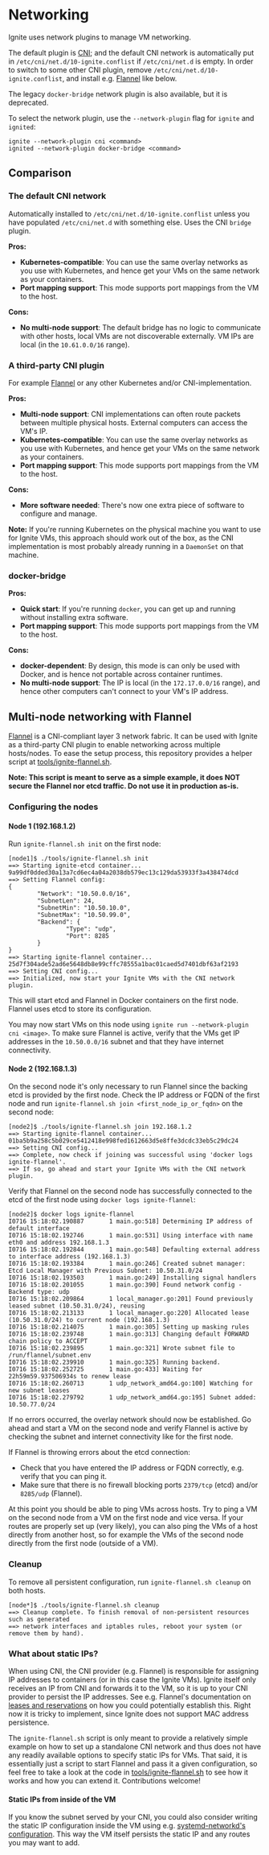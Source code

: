 # Networking

Ignite uses network plugins to manage VM networking.

The default plugin is [CNI](https://github.com/containernetworking/cni); and the default CNI network is automatically put in
`/etc/cni/net.d/10-ignite.conflist` if `/etc/cni/net.d` is empty. In order to switch to some other CNI plugin,
remove `/etc/cni/net.d/10-ignite.conflist`, and install e.g. [Flannel](#multi-node-networking-with-flannel) like below.

The legacy `docker-bridge` network plugin is also available, but it is deprecated.

To select the network plugin, use the `--network-plugin` flag for `ignite` and `ignited`:

```console
ignite --network-plugin cni <command>
ignited --network-plugin docker-bridge <command>
```

## Comparison

### The default CNI network

Automatically installed to `/etc/cni/net.d/10-ignite.conflist` unless you have populated `/etc/cni/net.d` with something else. Uses the CNI `bridge` plugin.

**Pros:**

- **Kubernetes-compatible**: You can use the same overlay networks as you use with Kubernetes, and hence get your VMs on the same network as your containers.
- **Port mapping support**: This mode supports port mappings from the VM to the host.

**Cons:**

- **No multi-node support**: The default bridge has no logic to communicate with other hosts, local VMs are not discoverable externally. VM IPs are local (in the `10.61.0.0/16` range).

### A third-party CNI plugin

For example [Flannel](#multi-node-networking-with-flannel) or any other Kubernetes and/or CNI-implementation.

**Pros:**

- **Multi-node support**: CNI implementations can often route packets between multiple physical hosts. External computers can access the VM's IP.
- **Kubernetes-compatible**: You can use the same overlay networks as you use with Kubernetes, and hence get your VMs on the same network as your containers.
- **Port mapping support**: This mode supports port mappings from the VM to the host.

**Cons:**

- **More software needed**: There's now one extra piece of software to configure and manage.

**Note:** If you're running Kubernetes on the physical machine you want to use for Ignite VMs, this approach should work
out of the box, as the CNI implementation is most probably already running in a `DaemonSet` on that machine.

### docker-bridge

**Pros:**

- **Quick start**: If you're running `docker`, you can get up and running without installing extra software.
- **Port mapping support**: This mode supports port mappings from the VM to the host.

**Cons:**

- **docker-dependent**: By design, this mode is can only be used with Docker, and is hence not portable across container runtimes.
- **No multi-node support**: The IP is local (in the `172.17.0.0/16` range), and hence other computers can't connect to your VM's IP address.

## Multi-node networking with Flannel

[Flannel](https://github.com/coreos/flannel) is a CNI-compliant layer 3 network fabric. It can be used with Ignite as
a third-party CNI plugin to enable networking across multiple hosts/nodes. To ease the setup process, this repository
provides a helper script at [tools/ignite-flannel.sh](https://github.com/weaveworks/ignite/blob/master/tools/ignite-flannel.sh).

**Note: This script is meant to serve as a simple example, it does NOT secure the Flannel nor etcd traffic. Do not use it in production as-is.**

### Configuring the nodes

#### Node 1 (192.168.1.2)

Run `ignite-flannel.sh init` on the first node:

```shell
[node1]$ ./tools/ignite-flannel.sh init
==> Starting ignite-etcd container... 
9a99df0dded30a13a7cd6ec4a04a2038db579ec13c129da53933f3a438474dcd
==> Setting Flannel config:
{
        "Network": "10.50.0.0/16",
        "SubnetLen": 24,
        "SubnetMin": "10.50.10.0",
        "SubnetMax": "10.50.99.0",
        "Backend": {
                "Type": "udp",
                "Port": 8285
        }
}
==> Starting ignite-flannel container... 
25d7f304ade52ad6e5648db8e99cffc78555a1bac01caed5d7401dbf63af2193
==> Setting CNI config...
==> Initialized, now start your Ignite VMs with the CNI network plugin.
```

This will start etcd and Flannel in Docker containers on the first node. Flannel uses etcd to store its configuration.
 
You may now start VMs on this node using `ignite run --network-plugin cni <image>`. To make sure Flannel is active,
verify that the VMs get IP addresses in the `10.50.0.0/16` subnet and that they have internet connectivity.

#### Node 2 (192.168.1.3)

On the second node it's only necessary to run Flannel since the backing etcd is provided by the first node. Check the IP
address or FQDN of the first node and run `ignite-flannel.sh join <first_node_ip_or_fqdn>` on the second node:

```shell
[node2]$ ./tools/ignite-flannel.sh join 192.168.1.2
==> Starting ignite-flannel container... 
01ba5b9a258c5b029ce5412418e998fed1612663d5e8ffe3dcdc33eb5c29dc24
==> Setting CNI config...
==> Complete, now check if joining was successful using 'docker logs ignite-flannel'.
==> If so, go ahead and start your Ignite VMs with the CNI network plugin.
```

Verify that Flannel on the second node has successfully connected to the etcd of the first node using
`docker logs ignite-flannel`:

```shell
[node2]$ docker logs ignite-flannel
I0716 15:18:02.190887       1 main.go:518] Determining IP address of default interface
I0716 15:18:02.192746       1 main.go:531] Using interface with name eth0 and address 192.168.1.3
I0716 15:18:02.192844       1 main.go:548] Defaulting external address to interface address (192.168.1.3)
I0716 15:18:02.193384       1 main.go:246] Created subnet manager: Etcd Local Manager with Previous Subnet: 10.50.31.0/24
I0716 15:18:02.193503       1 main.go:249] Installing signal handlers
I0716 15:18:02.201055       1 main.go:390] Found network config - Backend type: udp
I0716 15:18:02.209864       1 local_manager.go:201] Found previously leased subnet (10.50.31.0/24), reusing
I0716 15:18:02.213133       1 local_manager.go:220] Allocated lease (10.50.31.0/24) to current node (192.168.1.3) 
I0716 15:18:02.214075       1 main.go:305] Setting up masking rules
I0716 15:18:02.239748       1 main.go:313] Changing default FORWARD chain policy to ACCEPT
I0716 15:18:02.239895       1 main.go:321] Wrote subnet file to /run/flannel/subnet.env
I0716 15:18:02.239910       1 main.go:325] Running backend.
I0716 15:18:02.252725       1 main.go:433] Waiting for 22h59m59.937506934s to renew lease
I0716 15:18:02.260713       1 udp_network_amd64.go:100] Watching for new subnet leases
I0716 15:18:02.279792       1 udp_network_amd64.go:195] Subnet added: 10.50.77.0/24
```

If no errors occurred, the overlay network should now be established. Go ahead and start a VM on the second node and
verify Flannel is active by checking the subnet and internet connectivity like for the first node.

If Flannel is throwing errors about the etcd connection:
- Check that you have entered the IP address or FQDN correctly, e.g. verify that you can ping it.
- Make sure that there is no firewall blocking ports `2379/tcp` (etcd) and/or `8285/udp` (Flannel).

At this point you should be able to ping VMs across hosts. Try to ping a VM on the second node from a VM on the first
node and vice versa. If your routes are properly set up (very likely), you can also ping the VMs of a host directly from
another host, so for example the VMs of the second node directly from the first node (outside of a VM).

### Cleanup

To remove all persistent configuration, run `ignite-flannel.sh cleanup` on both hosts.

```shell
[node*]$ ./tools/ignite-flannel.sh cleanup
==> Cleanup complete. To finish removal of non-persistent resources such as generated
==> network interfaces and iptables rules, reboot your system (or remove them by hand).
```

### What about static IPs?

When using CNI, the CNI provider (e.g. Flannel) is responsible for assigning IP addresses to containers (or in this case
the Ignite VMs). Ignite itself only receives an IP from CNI and forwards it to the VM, so it is up to your CNI provider
to persist the IP addresses. See e.g. Flannel's documentation on
[leases and reservations](https://github.com/coreos/flannel/blob/master/Documentation/reservations.md) on how you could
potentially establish this. Right now it is tricky to implement, since Ignite does not support MAC address persistence.

The `ignite-flannel.sh` script is only meant to provide a relatively simple example on how to set up a standalone CNI
network and thus does not have any readily available options to specify static IPs for VMs. That said, it is essentially
just a script to start Flannel and pass it a given configuration, so feel free to take a look at the code in
[tools/ignite-flannel.sh](https://github.com/weaveworks/ignite/blob/master/tools/ignite-flannel.sh) to see how it works
and how you can extend it. Contributions welcome!

#### Static IPs from inside of the VM

If you know the subnet served by your CNI, you could also consider writing the static IP configuration inside the VM
using e.g. [systemd-networkd's configuration](https://www.freedesktop.org/software/systemd/man/systemd.network.html).
This way the VM itself persists the static IP and any routes you may want to add.
